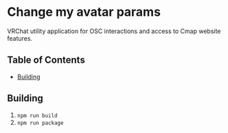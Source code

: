 # Change my avatar params

VRChat utility application for OSC interactions and access to Cmap website features.

## Table of Contents

- [Building](#building)

## Building

1. ```npm run build```
2. ```npm run package```
